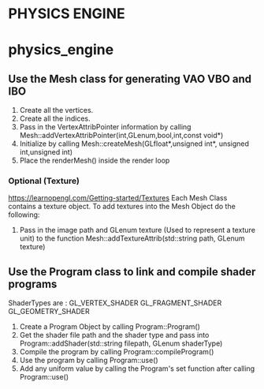# PHYSICS ENGINE
# physics_engine



## Use the Mesh class for generating VAO VBO and IBO
1. Create all the vertices.
2. Create all the indices.
3. Pass in the VertexAttribPointer information by calling Mesh::addVertexAttribPointer(int,GLenum,bool,int,const void*)
4. Initialize by calling Mesh::createMesh(GLfloat*,unsigned int*, unsigned int,unsigned int)
5. Place the renderMesh() inside the render loop

### Optional (Texture)
https://learnopengl.com/Getting-started/Textures
Each Mesh Class contains a texture object. To add textures into the Mesh Object do the following:
1. Pass in the image path and GLenum texture (Used to represent a texture unit) to the function Mesh::addTextureAttrib(std::string path, GLenum texture)

## Use the Program class to link and compile shader programs
ShaderTypes are : GL_VERTEX_SHADER GL_FRAGMENT_SHADER GL_GEOMETRY_SHADER
1. Create a Program Object by calling Program::Program()
2. Get the shader file path and the shader type and pass into Program::addShader(std::string filepath, GLenum shaderType)
3. Compile the program by calling Program::compileProgram()
4. Use the program by calling Program::use()
5. Add any uniform value by calling the Program's set function after calling Program::use()
